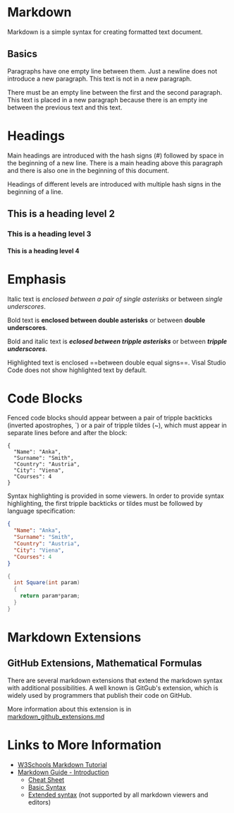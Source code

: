 
# Markdown

Markdown is a simple syntax for creating formatted text document.

## Basics

Paragraphs have one empty line between them.
Just a newline does not introduce a new paragraph. This text is not in a new paragraph.

There must be an empty line between the first and the second paragraph. This text is placed in a new paragraph because there is an empty ine between the previous text and this text.

# Headings

Main headings are introduced with the hash signs (#) followed by space in the beginning of a new line.
There is a main heading above this paragraph and there is also one in the beginning of this document.

Headings of different levels are introduced with multiple hash signs in the beginning of a line.

## This is a heading level 2

### This is a heading level 3

#### This is a heading level 4

# Emphasis

Italic text is *enclosed between a pair of single asterisks* or between _single underscores_.

Bold text is **enclosed between double asterisks** or between __double underscores__.

Bold and italic text is ***eclosed between tripple asterisks*** or between ___tripple underscores___. 

Highlighted text is enclosed ==between double equal signs==. Visal Studio Code does not show highlighted text by default.

# Code Blocks

Fenced code blocks should appear between a pair of tripple backticks (inverted apostrophes, `) or a pair of tripple tildes (~), which must appear in separate lines before and after the block:

```
{
  "Name": "Anka",
  "Surname": "Smith",
  "Country": "Austria",
  "City": "Viena",
  "Courses": 4
}
```

Syntax highlighting is provided in some viewers. In order to provide syntax highlighting, the first tripple backticks or tildes must be followed by language specification:

```json
{
  "Name": "Anka",
  "Surname": "Smith",
  "Country": "Austria",
  "City": "Viena",
  "Courses": 4
}
```

~~~csharp
{
  int Square(int param)
  {
    return param*param;
  }
}
~~~

# Markdown Extensions

## GitHub Extensions, Mathematical Formulas

There are several markdown extensions that extend the markdown syntax with additional possibilities. A well known is GitGub's extension, which is widely used by programmers that publish their code on GitHub.

More information about this extension is in [markdown_github_extensions.md](markdown_github_extensions.md)


# Links to More Information

* [W3Schools Markdown Tutorial](https://www.w3schools.io/file/markdown-introduction/)
* [Markdown Guide - Introduction](https://www.markdownguide.org/getting-started/)
  * [Cheat Sheet](https://www.markdownguide.org/cheat-sheet/)
  * [Basic Syntax](https://www.markdownguide.org/basic-syntax/)
  * [Extended syntax](https://www.markdownguide.org/extended-syntax/) (not supported by all markdown viewers and editors)

